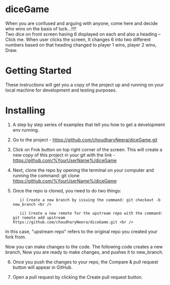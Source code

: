 # diceGame
When you are confused and arguing with anyone, come here and decide who wins on the basis of luck...!!!! <br />
Two dice on front screen having 6 displayed on each and also a heading – Click me. When user clicks the screen, It changes 6 into two different numbers based on that heading changed to player 1 wins, player 2 wins, Draw.

# Getting Started
These instructions will get you a copy of the project up and running on your local machine for development and testing purposes.

# Installing
1) A step by step series of examples that tell you how to get a development env running. <br />

2) Go to the project - https://github.com/choudharyNeera/diceGame.git <br />

3) Click on Frok button on top right corner of the screen. This will create a new copy of this project in your git with the link - https://github.com/%YourUserName%/diceGame <br />

4) Next, clone the repo by opening the terminal on your computer and running the command: git clone https://github.com/%YourUserName%/diceGame <br />

5) Once the repo is cloned, you need to do two things: <br />

          i) Create a new branch by issuing the command: git checkout -b new_branch <br />

          ii) Create a new remote for the upstream repo with the command: git remote add upstream https://github.com/choudharyNeera/diceGame.git <br />

  In this case, "upstream repo" refers to the original repo you created your fork from. <br />

  Now you can make changes to the code. The following code creates a new branch, Now you are ready to make changes, and pushes it to new_branch. <br />

6) Once you push the changes to your repo, the Compare & pull request button will appear in GitHub. <br />

7) Open a pull request by clicking the Create pull request button.

